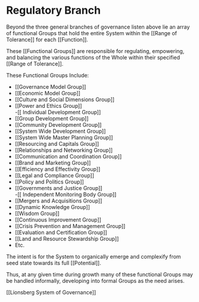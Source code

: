 # Regulatory Branch

Beyond the three general branches of governance listen above lie an array of functional Groups that hold the entire System within the [[Range of Tolerance]] for each [[Function]]. 

These [[Functional Groups]] are responsible for regulating, empowering, and balancing the various functions of the Whole within their specified [[Range of Tolerance]]. 

These Functional Groups Include: 

- [[Governance Model Group]]  
- [[Economic Model Group]]  
- [[Culture and Social Dimensions Group]]
- [[Power and Ethics Group]]  
-[[ Individual Development Group]]  
- [[Group Development Group]]  
- [[Community Development Group]]  
- [[System Wide Development Group]]  
- [[System Wide Master Planning Group]]
- [[Resourcing and Capitals Group]]  
- [[Relationships and Networking Group]]    
- [[Communication and Coordination Group]]     
- [[Brand and Marketing Group]]    
- [[Efficiency and Effectivity Group]]    
- [[Legal and Compliance Group]]     
- [[Policy and Politics Group]]    
- [[Governments and Justice Group]]    
-[[ Independent Monitoring Body Group]]    
- [[Mergers and Acquisitions Group]]    
- [[Dynamic Knowledge Group]]    
- [[Wisdom Group]]    
- [[Continuous Improvement Group]]   
- [[Crisis Prevention and Management Group]]    
- [[Evaluation and Certification Group]]    
- [[Land and Resource Stewardship Group]]    
- Etc. 

The intent is for the System to organically emerge and complexify from seed state towards its full [[Potential]]. 

Thus, at any given time during growth many of these functional Groups may be handled informally, developing into formal Groups as the need arises. 

[[Lionsberg System of Governance]]  